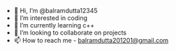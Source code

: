 - 👋 Hi, I’m @balramdutta12345
- 👀 I’m interested in coding
- 🌱 I’m currently learning c++
- 💞️ I’m looking to collaborate on projects
- 📫 How to reach me - balramdutta201201@gmail.com

<!---
balramdutta12345/balramdutta12345 is a ✨ special ✨ repository because its `README.md` (this file) appears on your GitHub profile.
You can click the Preview link to take a look at your changes.
--->
